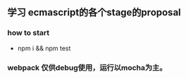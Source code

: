 ## 学习 ecmascript的各个stage的proposal

### how to start

* npm i && npm test

### webpack 仅供debug使用，运行以mocha为主。
